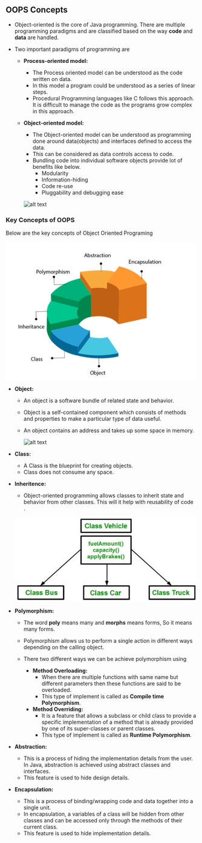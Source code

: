## OOPS Concepts

- Object-oriented is the core of Java programming. There are multiple programming paradigms and are classified based on the way **code** and **data** are handled.
- Two important paradigms of programming are

  - **Process-oriented model:**

    - The Process oriented model can be understood as the code written on data.
    - In this model a program could be understood as a series of linear steps.
    - Procedural Programming languages like C follows this approach. It is difficult to manage the code as the programs grow complex in this approach.

  - **Object-oriented model:**

    - The Object-oriented model can be understood as programming done around data(objects) and interfaces defined to access the data.
    - This can be considered as data controls access to code.
    - Bundling code into individual software objects provide lot of benefits like below.
      - Modularity
      - Information-hiding
      - Code re-use
      - Pluggability and debugging ease

    ![alt text][oop-pop]

    [oop-pop]: ../01-Images/1.jpg "OOP VS POP"

### Key Concepts of OOPS

Below are the key concepts of Object Oriented Programing

![alt text][oop]

[oop]: ../01-Images/2.jpg "OOP"

- **Object:**

  - An object is a software bundle of related state and behavior.
  - Object is a self-contained component which consists of methods and properties to make a particular type of data useful.
  - An object contains an address and takes up some space in memory.

    ![alt text][obj]

    [obj]: ../01-Images/3.jpg "OOP VS POP"

- **Class:**

  - A Class is the blueprint for creating objects.
  - Class does not consume any space.

- **Inheritence:**

  - Object-oriented programming allows classes to inherit state and behavior from other classes. This will it help with reusability of code .

  ![alt text][inheritence]

  [inheritence]: ../01-Images/4.jpg "inheritence"

- **Polymorphism:**

  - The word **poly** means many and **morphs** means forms, So it means many forms.
  - Polymorphism allows us to perform a single action in different ways depending on the calling object.
  - There two different ways we can be achieve polymorphism using

    - **Method Overloading:**
      - When there are multiple functions with same name but different parameters then these functions are said to be overloaded.
      - This type of implement is called as **Compile time Polymorphism**.
    - **Method Overriding:**
      - It is a feature that allows a subclass or child class to provide a specific implementation of a method that is already provided by one of its super-classes or parent classes.
      - This type of implement is called as **Runtime Polymorphism**.

- **Abstraction:**

  - This is a process of hiding the implementation details from the user. In Java, abstraction is achieved using abstract classes and interfaces.
  - This feature is used to hide design details.

- **Encapsulation:**

  - This is a process of binding/wrapping code and data together into a single unit.
  - In encapsulation, a variables of a class will be hidden from other classes and can be accessed only through the methods of their current class.
  - This feature is used to hide implementation details.
